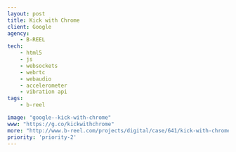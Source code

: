 ```yaml
---
layout: post
title: Kick with Chrome
client: Google
agency:
    - B-REEL
tech:
    - html5
    - js
    - websockets
    - webrtc
    - webaudio
    - accelerometer
    - vibration api
tags:
    - b-reel  

image: "google--kick-with-chrome"
www: "https://g.co/kickwithchrome"
more: "http://www.b-reel.com/projects/digital/case/641/kick-with-chrome/"
priority: 'priority-2'
---
```

